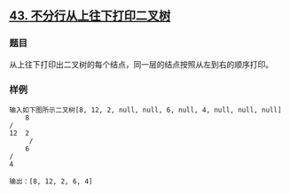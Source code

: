 ## [43. 不分行从上往下打印二叉树](https://www.acwing.com/problem/content/41/)

### 题目

从上往下打印出二叉树的每个结点，同一层的结点按照从左到右的顺序打印。

### 样例

```
输入如下图所示二叉树[8, 12, 2, null, null, 6, null, 4, null, null, null]
    8
/ 
12  2
     /
    6
/
4

输出：[8, 12, 2, 6, 4]
```
